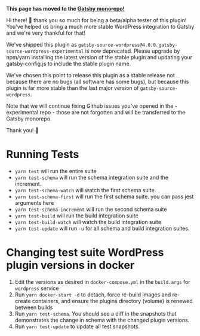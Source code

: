 **This page has moved to the [Gatsby monorepo!](https://github.com/gatsbyjs/gatsby/tree/master/packages/gatsby-source-wordpress/docs/tests.md)**

Hi there! 👋 thank you so much for being a beta/alpha tester of this plugin!
You've helped us bring a much more stable WordPress integration to Gatsby and we're very thankful for that!

We've shipped this plugin as `gatsby-source-wordpress@4.0.0`.
`gatsby-source-wordpress-experimental` is now deprecated.
Please upgrade by npm/yarn installing the latest version of the stable plugin and updating your gatsby-config.js to include the stable plugin name.

We've chosen this point to release this plugin as a stable release not because there are no bugs (all software has some bugs), but because this plugin is far more stable than the last major version of `gatsby-source-wordpress`.

Note that we will continue fixing Github issues you've opened in the -experimental repo - those are not forgotten and will be transferred to the Gatsby monorepo.

Thank you! 💜



# Running Tests

- `yarn test` will run the entire suite
- `yarn test-schema` will run the schema integration suite and the increment.
- `yarn test-schema-watch` will watch the first schema suite.
- `yarn test-schema-first` will run the first schema suite. you can pass jest arguments here
- `yarn test-schema-increment` will run the second schema suite
- `yarn test-build` will run the build integration suite
- `yarn test-build-watch` will watch the build integration suite
- `yarn test-update` will run `-u` for all schema and build integration suites.

# Changing test suite WordPress plugin versions in docker

1. Edit the versions as desired in `docker-compose.yml` in the `build.args` for `wordpress` service
2. Run `yarn docker-start -d` to detach, force re-build images and re-create containers, and ensure the plugins directory (volume) is renewed between builds
3. Run `yarn test-schema`. You should see a diff in the snapshots that demonstrates the change in schema with the changed plugin versions.
4. Run `yarn test-update` to update all test snapshots.
